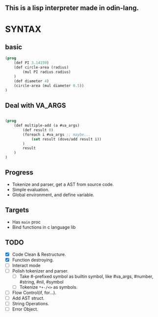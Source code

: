 ## This is a lisp interpreter made in odin-lang.

# SYNTAX

## basic

```lisp
(prog
    (def PI 3.14159)
    (def circle-area (radius)
        (mul PI radius radius)
    )
    (def diameter 4)
    (circle-area (mul diameter 0.5))
)

```

## Deal with VA_ARGS
```lisp

(prog
    (def multiple-add (a #va_args)
        (def result 0)
        (foreach i #va_args ;; maybe...
            (set result (dove/add result i))
        )
        result
    )
)

```

## Progress
- Tokenize and parser, get a AST from source code.
- Simple evaluation.
- Global environment, and define variable.

## Targets
- Has `main` proc
- Bind functions in c language lib

## TODO

- [x] Code Clean & Restructure.
- [x] Function destroying.
- [ ] Interact mode
- [ ] Polish tokenizer and parser.
	- [ ] Take #-prefixed symbol as builtin symbol, like #va_args, #number, #string, #nil, #symbol
	- [ ] Tokenize `*+-/<>` as symbols.
- [ ] Flow Control(if, for...).
- [ ] Add AST struct.
- [ ] String Operations.
- [ ] Error Object.

